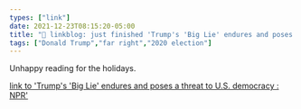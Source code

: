 ```yaml
---
types: ["link"]
date: 2021-12-23T08:15:20-05:00
title: "🔗 linkblog: just finished 'Trump's 'Big Lie' endures and poses a threat to U.S. democracy : NPR'"
tags: ["Donald Trump","far right","2020 election"]
---
```

Unhappy reading for the holidays.
 
[link to 'Trump's 'Big Lie' endures and poses a threat to U.S. democracy : NPR'](https://www.npr.org/2021/12/23/1065277246/trump-big-lie-jan-6-election)
